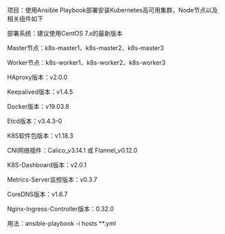 项目：使用Ansible Playbook部署安装Kubernetes高可用集群，Node节点以及相关组件如下

部署系统：建议使用CentOS 7.x的最新版本

Master节点：k8s-master1、k8s-master2、k8s-master3

Worker节点：k8s-worker1、k8s-worker2、k8s-worker3

HAproxy版本：v2.0.0

Keepalived版本：v1.4.5

Docker版本：v19.03.8

Etcd版本：v3.4.3-0

K8S软件包版本：v1.18.3

CNI网络插件：Calico_v3.14.1 或 Flannel_v0.12.0

K8S-Dashboard版本：v2.0.1

Metrics-Server监控版本：v0.3.7

CoreDNS版本：v1.6.7

Nginx-Ingress-Controller版本：0.32.0

用法：ansible-playbook -i hosts **.yml
